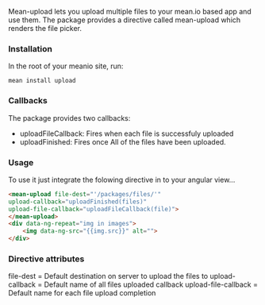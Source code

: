 Mean-upload lets you upload multiple files to your mean.io based app and use them.
The package provides a directive called mean-upload which renders the file picker.

### Installation
In the root of your meanio site, run:
```
mean install upload
```

### Callbacks
The package provides two callbacks:
- uploadFileCallback: Fires when each file is successfuly uploaded
- uploadFinished: Fires once All of the files have been uploaded.

### Usage
To use it just integrate the folowing directive in to your angular view...

```HTML
<mean-upload file-dest="'/packages/files/'"
upload-callback="uploadFinished(files)"
upload-file-callback="uploadFileCallback(file)">
</mean-upload>
<div data-ng-repeat="img in images">
    <img data-ng-src="{{img.src}}" alt="">
</div>
```

### Directive attributes
file-dest = Default destination on server to upload the files to
upload-callback = Default name of all files uploaded callback
upload-file-callback = Default name for each file upload completion
